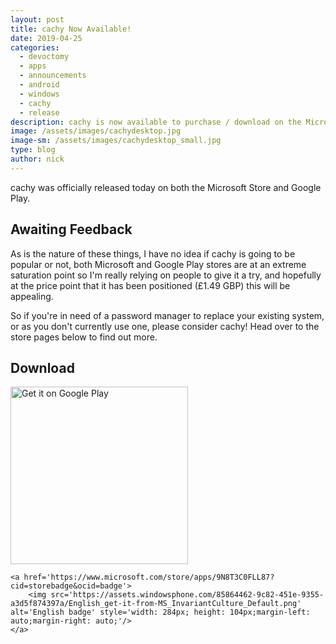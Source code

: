 ```yaml
---
layout: post
title: cachy Now Available!
date: 2019-04-25
categories:
  - devoctomy
  - apps
  - announcements
  - android
  - windows
  - cachy
  - release
description: cachy is now available to purchase / download on the Microsoft and Google Play stores.
image: /assets/images/cachydesktop.jpg
image-sm: /assets/images/cachydesktop_small.jpg
type: blog
author: nick
---
```


cachy was officially released today on both the Microsoft Store and Google Play.

## Awaiting Feedback

As is the nature of these things, I have no idea if cachy is going to be popular or not, both Microsoft and Google Play stores are at an extreme saturation point so I'm really relying on people to give it a try, and hopefully at the price point that it has been positioned (£1.49 GBP) this will be appealing.

So if you're in need of a password manager to replace your existing system, or as you don't currently use one, please consider cachy! Head over to the store pages below to find out more.

## Download

<div>
	<a href='https://play.google.com/store/apps/details?id=com.devoctomy.cachy&pcampaignid=MKT-Other-global-all-co-prtnr-py-PartBadge-Mar2515-1'>
		<img alt='Get it on Google Play' src='https://play.google.com/intl/en_gb/badges/images/generic/en_badge_web_generic.png' style='width: 284px;margin-left: auto;margin-right: auto;'/>
	</a>
			
	<a href='https://www.microsoft.com/store/apps/9N8T3C0FLL87?cid=storebadge&ocid=badge'>
		<img src='https://assets.windowsphone.com/85864462-9c82-451e-9355-a3d5f874397a/English_get-it-from-MS_InvariantCulture_Default.png' alt='English badge' style='width: 284px; height: 104px;margin-left: auto;margin-right: auto;'/>
	</a>
</div>


